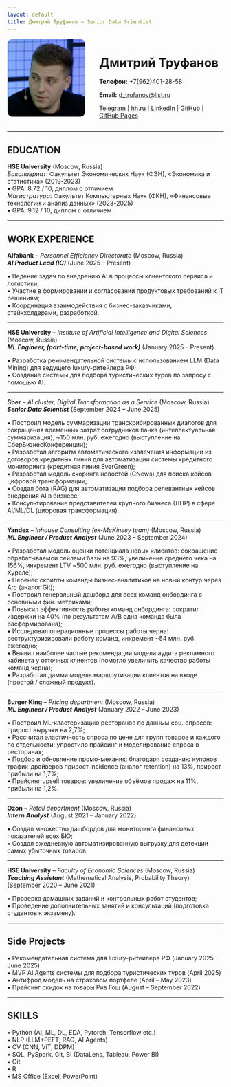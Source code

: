 ```yaml
---
layout: default
title: Дмитрий Труфанов — Senior Data Scientist
---
```


<div style="display: flex; align-items: flex-start; gap: 2rem;">
  <img src="assets/img/photo.jpg" alt="Фото Дмитрия Труфанова" style="width: 180px; border-radius: 12px; border: 1px solid #ccc;">
  <div>
    <h1>Дмитрий Труфанов</h1>
    <p><strong>Телефон:</strong> +7(962)401-28-58</p>
    <p><strong>Email:</strong> <a href="mailto:d_trufanov@list.ru">d_trufanov@list.ru</a></p>
    <p>
      <a href="https://t.me/dimi3_tru">Telegram</a> |
      <a href="https://hh.ru/resume/5f63a69eff0828b95f0039ed1f6e7644464578">hh.ru</a> |
      <a href="https://www.linkedin.com/in/%D0%B4%D0%BC%D0%B8%D1%82%D1%80%D0%B8%D0%B9-%D1%82%D1%80%D1%83%D1%84%D0%B0%D0%BD%D0%BE%D0%B2-a651711b3?utm_source=share&utm_campaign=share_via&utm_content=profile&utm_medium=ios_app">LinkedIn</a> |
      <a href="https://github.com/dimi3tru">GitHub</a> |
      <a href="https://dimi3tru.github.io/">GitHub Pages</a>
    </p>
  </div>
</div>

<hr style="border: 0; border-top: 1px solid #ccc; margin: 1em 0;">

## EDUCATION

**HSE University** (Moscow, Russia)  
_Бакалавриат_: Факультет Экономических Наук (ФЭН), «Экономика и статистика» (2019-2023)  
• GPA: 8.72 / 10, диплом с отличием  
_Магистратура_: Факультет Компьютерных Наук (ФКН), «Финансовые технологии и анализ данных» (2023-2025)   
• GPA: 9.12 / 10, диплом с отличием

<hr style="border: 0; border-top: 1px solid #ccc; margin: 1em 0;">

## WORK EXPERIENCE

**Alfabank** – _Personnel Efficiency Directorate_ (Moscow, Russia)  
**_AI Product Lead (IC)_** (June 2025 – Present)  

• Ведение задач по внедрению AI в процессы клиентского сервиса и логистики;  
• Участие в формировании и согласовании продуктовых требований к IT решениям;  
• Координация взаимодействия с бизнес-заказчиками, стейкхолдерами, разработкой.  

---

**HSE University** – _Institute of Artificial Intelligence and Digital Sciences_ (Moscow, Russia)  
**_ML Engineer, (part-time, project-based work)_** (January 2025 – Present) 

• Разработка рекомендательной системы с использованием LLM (Data Mining) для ведущего luxury-ритейлера РФ;  
• Создание системы для подбора туристических туров по запросу с помощью AI.  

---

**Sber** – _AI cluster, Digital Transformation as a Service_ (Moscow, Russia)  
**_Senior Data Scientist_** (September 2024 – June 2025)  

• Построил модель суммаризации транскрибированных диалогов для сокращения временных затрат сотрудников банка (интеллектуальная суммаризация), ~150 млн. руб. ежегодно (выступление на СберБизнесКонференции);  
• Разработал алгоритм автоматического извлечения информации из договоров кредитных линий для автоматизации системы кредитного мониторинга (кредитная линия EverGreen);  
• Разработал модель скоринга новостей (CNews) для поиска кейсов цифровой трансформации;  
• Создал бота (RAG) для автоматизации подбора релевантных кейсов внедрения AI в бизнесе;  
• Консультирование представителей крупного бизнеса (ЛПР) в сфере AI/ML/DL (цифровая трансформация).  

---

**Yandex** – _Inhouse Consulting (ex-McKinsey team)_ (Moscow, Russia)  
**_ML Engineer / Product Analyst_** (June 2023 – September 2024)  

• Разработал модель оценки потенциала новых клиентов: сокращение обрабатываемой сейлами базы на 93%, увеличение среднего чека на 156%, инкремент LTV ~500 млн. руб. ежегодно (выступление на Хурале);  
• Перенёс скрипты команды бизнес-аналитиков на новый контур через Arc (аналог Git);  
• Построил генеральный дашборд для всех команд онбординга с основными фин. метриками;  
• Повысил эффективность работы команд онбординга: сократил издержки на 40% (по результатам A/B одна команда была расформирована);  
• Исследовал операционные процессы работы черна: реструктуризировали работу команд, инкремент ~54 млн. руб. ежегодно;  
• Выявил наиболее частые рекомендации модели аудита рекламного кабинета у отточных клиентов (помогло увеличить качество работы команд черна);  
• Разработал дамми модель маршрутизации клиентов на входе (простой / сложный продукт).  

---

**Burger King** – _Pricing department_ (Moscow, Russia)  
**_ML Engineer / Product Analyst_** (January 2022 – June 2023)  

• Построил ML-кластеризацию ресторанов по данным соц. опросов: прирост выручки на 2,7%;  
• Рассчитал эластичность спроса по цене для групп товаров и каждого по отдельности: упростило прайсинг и моделирование спроса в ресторанах;  
• Подбор и обновление промо-механик: благодаря созданию купонов трафик-драйверов прирост incidence (аналог retention) на 13%, прирост прибыли на 1,7%;  
• Прайсинг upsell товаров: увеличение объёмов продаж на 11%, прибыли на 1,2%.  

---

**Ozon** – _Retail department_ (Moscow, Russia)  
**_Intern Analyst_** (August 2021 – January 2022) 

• Создал множество дашбордов для мониторинга финансовых показателей всех БЮ;  
• Создал ежедневную автоматизированную выгрузку для детекции самых убыточных товаров.  

---

**HSE University** – _Faculty of Economic Sciences_ (Moscow, Russia)  
**_Teaching Assistant_** (Mathematical Analysis, Probability Theory) (September 2020 – June 2021)  

• Проверка домашних заданий и контрольных работ студентов;  
• Проведение дополнительных занятий и консультаций (подготовка студентов к экзамену).  

<hr style="border: 0; border-top: 1px solid #ccc; margin: 1em 0;">

## Side Projects
• Рекомендательная система для luxury-ритейлера РФ (January 2025 – June 2025)  
• MVP AI Agents системы для подбора туристических туров (April 2025)  
• Антифрод модель на страховом портфеле (April – May 2023)  
• Прайсинг скидок на товары Рив Гош (August – September 2022)  

<hr style="border: 0; border-top: 1px solid #ccc; margin: 1em 0;">

## SKILLS

• Python (AI, ML, DL, EDA, Pytorch, Tensorflow etc.)  
• NLP (LLM+PEFT, RAG, AI Agents)  
• CV (CNN, ViT, DDPM)  
• SQL, PySpark, Git, BI (DataLens, Tableau, Power BI)  
• Git  
• R  
• MS Office (Excel, PowerPoint)  
